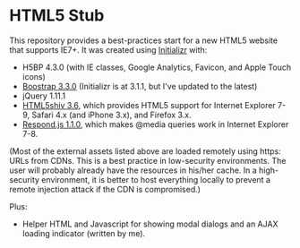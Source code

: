 HTML5 Stub
==========

This repository provides a best-practices start for a new HTML5 website that supports IE7+. It was created using [Initializr](http://www.initializr.com/) with:

* H5BP 4.3.0 (with IE classes, Google Analytics, Favicon, and Apple Touch icons)
* [Boostrap 3.3.0](http://getbootstrap.com/) (Initializr is at 3.1.1, but I've updated to the latest)
* jQuery 1.11.1
* [HTML5shiv 3.6](https://github.com/aFarkas/html5shiv), which provides HTML5 support for Internet Explorer 7-9, Safari 4.x (and iPhone 3.x), and Firefox 3.x.
* [Respond.js 1.1.0](https://github.com/scottjehl/Respond#readme), which makes @media queries work in Internet Explorer 7-8.

(Most of the external assets listed above are loaded remotely using https: URLs from CDNs. This is a best practice in low-security environments. The user will probably already have the resources in his/her cache. In a high-security environment, it is better to host everything locally to prevent a remote injection attack if the CDN is compromised.)

Plus:

* Helper HTML and Javascript for showing modal dialogs and an AJAX loading indicator (written by me).


